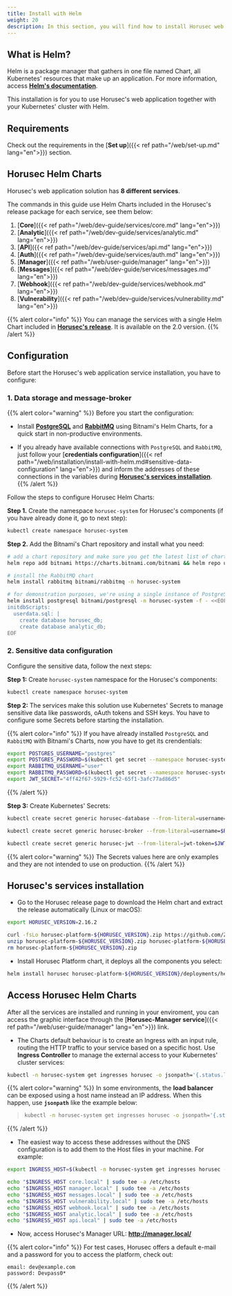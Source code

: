 ```yaml
---
title: Install with Helm
weight: 20
description: In this section, you will find how to install Horusec web application in your Kubernetes cluster using Helm. 
---
```


## **What is Helm?** 

Helm is a package manager that gathers in one file named Chart, all Kubernetes' resources that make up an application. For more information, access [**Helm's documentation**](https://helm.sh/docs/).

This installation is for you to use Horusec's web application together with your Kubernetes' cluster with Helm.

## **Requirements**
Check out the requirements in the [**Set up**]({{< ref path="/web/set-up.md" lang="en">}}) section. 


## **Horusec Helm Charts**

Horusec's web application solution has **8 different services**.

The commands in this guide use Helm Charts included in the Horusec's release package for each service, see them below:

1. [**Core**]({{< ref path="/web/dev-guide/services/core.md" lang="en">}})
2. [**Analytic**]({{< ref path="/web/dev-guide/services/analytic.md" lang="en">}})
3. [**API**]({{< ref path="/web/dev-guide/services/api.md" lang="en">}})
4. [**Auth**]({{< ref path="/web/dev-guide/services/auth.md" lang="en">}})
5. [**Manager**]({{< ref path="/web/user-guide/manager" lang="en">}})
6. [**Messages**]({{< ref path="/web/dev-guide/services/messages.md" lang="en">}})
7. [**Webhook**]({{< ref path="/web/dev-guide/services/webhook.md" lang="en">}})
8. [**Vulnerability**]({{< ref path="/web/dev-guide/services/vulnerability.md" lang="en">}})

{{% alert color="info" %}}
You can manage the services with a single Helm Chart included
in [**Horusec's release**](https://github.com/ZupIT/horusec-platform/tree/main/deployments/helm/horusec-platform). It is available on the 2.0 version.
{{% /alert %}}

## **Configuration**

Before start the Horusec's web application service installation, you have to configure: 

### **1. Data storage and message-broker**

{{% alert color="warning" %}}
Before you start the configuration: 

- Install [**PostgreSQL**](https://github.com/bitnami/charts/tree/master/bitnami/postgresql) and [**RabbitMQ**](https://github.com/bitnami/charts/tree/master/bitnami/rabbitmq) using Bitnami's Helm Charts, for a quick start in non-productive environments.

- If you already have available connections with `PostgreSQL` and `RabbitMQ`, just follow your [**credentials configuration**]({{< ref path="/web/installation/install-with-helm.md#sensitive-data-configuration" lang="en">}}) and inform the addresses of these connections in the variables during [**Horusec's services installation**](#horusecs-services-installation).
{{% /alert %}}

Follow the steps to configure Horusec Helm Charts: 

**Step 1.** Create the namespace `horusec-system` for Horusec's components (if you have already done it, go to next step): 

```bash
kubectl create namespace horusec-system
```

**Step 2.** Add the Bitnami's Chart repository and install what you need: 

```bash
# add a chart repository and make sure you get the latest list of charts
helm repo add bitnami https://charts.bitnami.com/bitnami && helm repo update

# install the RabbitMQ chart
helm install rabbitmq bitnami/rabbitmq -n horusec-system

# for demonstration purposes, we're using a single instance of PostgreSQL with multiple databases
helm install postgresql bitnami/postgresql -n horusec-system -f - <<EOF
initdbScripts:
  userdata.sql: |
    create database horusec_db;
    create database analytic_db;
EOF
```

### **2. Sensitive data configuration**
Configure the sensitive data, follow the next steps: 

**Step 1:** Create `horusec-system` namespace for the Horusec's components:

```bash
kubectl create namespace horusec-system
```

**Step 2:** The services make this solution use Kubernetes' Secrets to manage sensitive data like passwords, oAuth tokens and SSH keys. You have to configure some Secrets before starting the installation. 


{{% alert color="info" %}}
If you have already installed `PostgreSQL` and `RabbitMQ` with Bitnami's Charts, now you have to get its crendentials: 

```bash
export POSTGRES_USERNAME="postgres"
export POSTGRES_PASSWORD=$(kubectl get secret --namespace horusec-system postgresql -o jsonpath="{.data.postgresql-password}" | base64 --decode)
export RABBITMQ_USERNAME="user"
export RABBITMQ_PASSWORD=$(kubectl get secret --namespace horusec-system rabbitmq -o jsonpath="{.data.rabbitmq-password}" | base64 --decode)
export JWT_SECRET="4ff42f67-5929-fc52-65f1-3afc77ad86d5"
```
{{% /alert %}}

**Step 3:** Create Kubernetes' Secrets: 

```bash
kubectl create secret generic horusec-database --from-literal=username=$POSTGRES_USERNAME --from-literal=password=$POSTGRES_PASSWORD --namespace horusec-system

kubectl create secret generic horusec-broker --from-literal=username=$RABBITMQ_USERNAME --from-literal=password=$RABBITMQ_PASSWORD --namespace horusec-system

kubectl create secret generic horusec-jwt --from-literal=jwt-token=$JWT_SECRET --namespace horusec-system
```
{{% alert color="warning" %}}
The Secrets values here are only examples and they are not intended to use on production.
{{% /alert %}}

## **Horusec's services installation**

- Go to the Horusec release page to download the Helm chart and extract the release automatically (Linux or macOS):

```bash
export HORUSEC_VERSION=2.16.2

curl -fsLo horusec-platform-${HORUSEC_VERSION}.zip https://github.com/ZupIT/horusec-platform/archive/refs/tags/v${HORUSEC_VERSION}.zip
unzip horusec-platform-${HORUSEC_VERSION}.zip horusec-platform-${HORUSEC_VERSION}/deployments/helm/horusec-platform/*
rm horusec-platform-${HORUSEC_VERSION}.zip
```

* Install Horusec Platform chart, it deploys all the components you select:

```bash
helm install horusec horusec-platform-${HORUSEC_VERSION}/deployments/helm/horusec-platform -n horusec-system
```

## **Access Horusec Helm Charts**

After all the services are installed and running in your enviroment, you can access the graphic interface through the [**Horusec-Manager service**]({{< ref path="/web/user-guide/manager" lang="en">}}) link. 

- The Charts default behaviour is to create an Ingress with an input rule, routing the HTTP traffic to your service based on a specific host. 
Use **Ingress Controller** to manage the external access to your Kubernetes' cluster services:

```bash
kubectl -n horusec-system get ingresses horusec -o jsonpath='{.status.loadBalancer.ingress[0].ip}'
```

{{% alert color="warning" %}}
In some environments, the **load balancer** can be exposed using a host name instead an IP address. When this happen, use **`jsonpath`** like the example below: 

> ```bash
> kubectl -n horusec-system get ingresses horusec -o jsonpath='{.status.loadBalancer.ingress[0].hostname}'
> ```
{{% /alert %}}

- The easiest way to access these addresses without the DNS configuration is to add them to the Host files in your machine. For example: 

```bash
export INGRESS_HOST=$(kubectl -n horusec-system get ingresses horusec -o jsonpath='{.status.loadBalancer.ingress[0].ip}')

echo "$INGRESS_HOST core.local" | sudo tee -a /etc/hosts
echo "$INGRESS_HOST manager.local" | sudo tee -a /etc/hosts
echo "$INGRESS_HOST messages.local" | sudo tee -a /etc/hosts
echo "$INGRESS_HOST vulnerability.local" | sudo tee -a /etc/hosts
echo "$INGRESS_HOST webhook.local" | sudo tee -a /etc/hosts
echo "$INGRESS_HOST analytic.local" | sudo tee -a /etc/hosts
echo "$INGRESS_HOST api.local" | sudo tee -a /etc/hosts
```

- Now, access Horusec's Manager URL: **http://manager.local/**


{{% alert color="info" %}}
For test cases, Horusec offers a default e-mail and a password for you to access the platform, check out: 

```text
email: dev@example.com
password: Devpass0*
```
{{% /alert %}}
